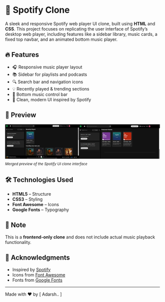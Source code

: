 # 🎵 Spotify Clone

A sleek and responsive Spotify web player UI clone, built using **HTML** and **CSS**. This project focuses on replicating the user interface of Spotify’s desktop web player, including features like a sidebar library, music cards, a fixed top navbar, and an animated bottom music player.

## 🔥 Features

- 🎧 Responsive music player layout
- 📚 Sidebar for playlists and podcasts
- 🔍 Search bar and navigation icons
- 💡 Recently played & trending sections
- 🎵 Bottom music control bar
- 💅 Clean, modern UI inspired by Spotify

## 📸 Preview

![Spotify Clone Screenshot](./image.jpg)  
<sub>_Merged preview of the Spotify UI clone interface_</sub>

## 🛠️ Technologies Used

- **HTML5** – Structure
- **CSS3** – Styling
- **Font Awesome** – Icons
- **Google Fonts** – Typography

## 📌 Note

This is a **frontend-only clone** and does not include actual music playback functionality.

## 🙌 Acknowledgments

- Inspired by [Spotify](https://spotify.com)
- Icons from [Font Awesome](https://fontawesome.com)
- Fonts from [Google Fonts](https://fonts.google.com)

---

Made with ❤️ by [ Adarsh.. ]
